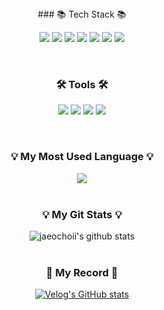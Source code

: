 <div align="center">
### 📚 Tech Stack 📚
<p>
<img src="https://img.shields.io/badge/HTML5-E34F26?style=flat-square&logo=HTML5&logoColor=white"/>
<img src="https://img.shields.io/badge/CSS3-1572B6?style=flat-square&logo=CSS3&logoColor=white"/>
<img src="https://img.shields.io/badge/JAVASCRIPT-F7DF1E?style=flat-square&logo=JavaScript&logoColor=black"/>
<img src="https://img.shields.io/badge/REACT-61DAFB?style=flat-square&logo=React&logoColor=black"/>
<img src="https://img.shields.io/badge/C++-F59542?style=flat-square&logo=C&logoColor=black"/>
<img src="https://img.shields.io/badge/PYTHON-1A63A3?style=flat-square&logo=Python&logoColor=black"/>
<img src="https://img.shields.io/badge/Styled-Components-CD5D85?style=flat-square&logo=StyledComponents&logoColor=black"/>
</p>
<br/>

### 🛠 Tools 🛠
<p>
<img src="https://img.shields.io/badge/Visual Studio Code-007ACC?style=flat-square&logo=VisualStudioCode&logoColor=white"/>
<img src="https://img.shields.io/badge/GitHub-181717?style=flat-square&logo=GitHub&logoColor=white"/>
<img src="https://img.shields.io/badge/Figma-F24E1E?style=flat-square&logo=Figma&logoColor=white"/>
<a href="https://velog.io/@jaeochoiii" target="_blank">
  <img src="https://img.shields.io/badge/Velog-20C997?style=flat-square&logo=Velog&logoColor=white"/>
</a>
</p>
<br/>

### 💡 My Most Used Language 💡
<a href="https://github.com/jaeochoii">
    <img align="center" src="https://github-readme-stats.vercel.app/api/top-langs/?username=jaeochoii&layout=compact&show_icons=false&show_owner=jaeochoii&hide_title=false&theme=vue&hide=false" />
  </a>
<br/>
<br/>

### 💡 My Git Stats 💡
![jaeochoii's github stats](https://github-readme-stats.vercel.app/api?username=jaeochoii&show_icons=true&theme=vue)
<br/>
<br/>

### 📝 My Record 📝
[![Velog's GitHub stats](https://velog-readme-stats.vercel.app/api?name=jaeochoiii)](https://velog.io/@jaeochoiii)

</div>
